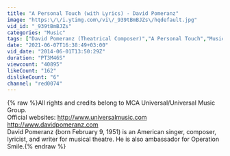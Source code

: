 ```yaml
---
title: "A Personal Touch (with Lyrics) - David Pomeranz"
image: "https:\/\/i.ytimg.com\/vi\/_939tBmBJZs\/hqdefault.jpg"
vid_id: "_939tBmBJZs"
categories: "Music"
tags: ["David Pomeranz (Theatrical Composer)","A Personal Touch","Music (Industry)"]
date: "2021-06-07T16:38:49+03:00"
vid_date: "2014-06-01T13:50:29Z"
duration: "PT3M46S"
viewcount: "40895"
likeCount: "162"
dislikeCount: "6"
channel: "red0074"
---
```

{% raw %}All rights and credits belong to MCA Universal/Universal Music Group.<br />Official websites: <a rel="nofollow" target="blank" href="http://www.universalmusic.com">http://www.universalmusic.com</a><br />                         <a rel="nofollow" target="blank" href="http://www.davidpomeranz.com">http://www.davidpomeranz.com</a><br />David Pomeranz (born February 9, 1951) is an American singer, composer, lyricist, and writer for musical theatre. He is also ambassador for Operation Smile.{% endraw %}
